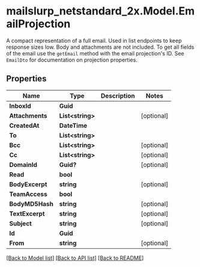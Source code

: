 # mailslurp_netstandard_2x.Model.EmailProjection
A compact representation of a full email. Used in list endpoints to keep response sizes low. Body and attachments are not included. To get all fields of the email use the `getEmail` method with the email projection's ID. See `EmailDto` for documentation on projection properties.

## Properties

Name | Type | Description | Notes
------------ | ------------- | ------------- | -------------
**InboxId** | **Guid** |  | 
**Attachments** | **List&lt;string&gt;** |  | [optional] 
**CreatedAt** | **DateTime** |  | 
**To** | **List&lt;string&gt;** |  | 
**Bcc** | **List&lt;string&gt;** |  | [optional] 
**Cc** | **List&lt;string&gt;** |  | [optional] 
**DomainId** | **Guid?** |  | [optional] 
**Read** | **bool** |  | 
**BodyExcerpt** | **string** |  | [optional] 
**TeamAccess** | **bool** |  | 
**BodyMD5Hash** | **string** |  | [optional] 
**TextExcerpt** | **string** |  | [optional] 
**Subject** | **string** |  | [optional] 
**Id** | **Guid** |  | 
**From** | **string** |  | [optional] 

[[Back to Model list]](../README#documentation-for-models) [[Back to API list]](../README#documentation-for-api-endpoints) [[Back to README]](../README)

